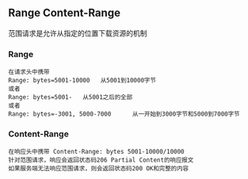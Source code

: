 ## Range Content-Range
范围请求是允许从指定的位置下载资源的机制

### Range
```
在请求头中携带 
Range: bytes=5001-10000   从5001到10000字节
或者
Range: bytes=5001-   从5001之后的全部
或者
Range: bytes=-3001, 5000-7000      从一开始到3000字节和5000到7000字节
```

### Content-Range
```
在响应头中携带 Content-Range: bytes 5001-10000/10000
针对范围请求，响应会返回状态码206 Partial Content的响应报文
如果服务端无法响应范围请求，则会返回状态码200 OK和完整的内容

```


